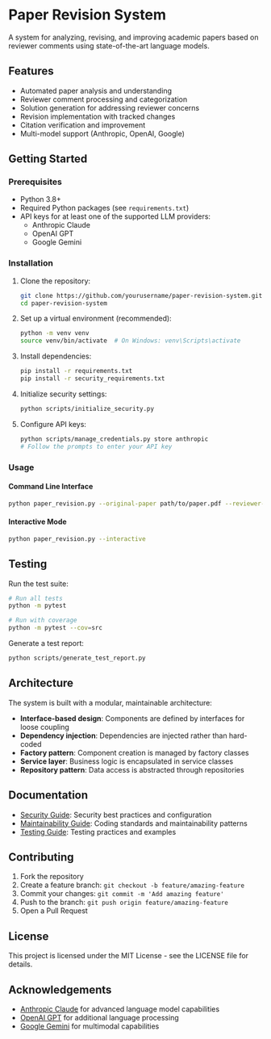 # Paper Revision System

A system for analyzing, revising, and improving academic papers based on reviewer comments using state-of-the-art language models.

## Features

- Automated paper analysis and understanding
- Reviewer comment processing and categorization
- Solution generation for addressing reviewer concerns
- Revision implementation with tracked changes
- Citation verification and improvement
- Multi-model support (Anthropic, OpenAI, Google)

## Getting Started

### Prerequisites

- Python 3.8+
- Required Python packages (see `requirements.txt`)
- API keys for at least one of the supported LLM providers:
  - Anthropic Claude
  - OpenAI GPT
  - Google Gemini

### Installation

1. Clone the repository:
   ```bash
   git clone https://github.com/yourusername/paper-revision-system.git
   cd paper-revision-system
   ```

2. Set up a virtual environment (recommended):
   ```bash
   python -m venv venv
   source venv/bin/activate  # On Windows: venv\Scripts\activate
   ```

3. Install dependencies:
   ```bash
   pip install -r requirements.txt
   pip install -r security_requirements.txt
   ```

4. Initialize security settings:
   ```bash
   python scripts/initialize_security.py
   ```

5. Configure API keys:
   ```bash
   python scripts/manage_credentials.py store anthropic
   # Follow the prompts to enter your API key
   ```

### Usage

#### Command Line Interface

```bash
python paper_revision.py --original-paper path/to/paper.pdf --reviewer-comments path/to/comments.pdf --provider anthropic --model claude-3-opus-20240229
```

#### Interactive Mode

```bash
python paper_revision.py --interactive
```

## Testing

Run the test suite:

```bash
# Run all tests
python -m pytest

# Run with coverage
python -m pytest --cov=src
```

Generate a test report:

```bash
python scripts/generate_test_report.py
```

## Architecture

The system is built with a modular, maintainable architecture:

- **Interface-based design**: Components are defined by interfaces for loose coupling
- **Dependency injection**: Dependencies are injected rather than hard-coded
- **Factory pattern**: Component creation is managed by factory classes
- **Service layer**: Business logic is encapsulated in service classes
- **Repository pattern**: Data access is abstracted through repositories

## Documentation

- [Security Guide](docs/SECURITY_GUIDE.md): Security best practices and configuration
- [Maintainability Guide](docs/MAINTAINABILITY_GUIDE.md): Coding standards and maintainability patterns
- [Testing Guide](tests/TESTING_GUIDE.md): Testing practices and examples

## Contributing

1. Fork the repository
2. Create a feature branch: `git checkout -b feature/amazing-feature`
3. Commit your changes: `git commit -m 'Add amazing feature'`
4. Push to the branch: `git push origin feature/amazing-feature`
5. Open a Pull Request

## License

This project is licensed under the MIT License - see the LICENSE file for details.

## Acknowledgements

- [Anthropic Claude](https://www.anthropic.com/claude) for advanced language model capabilities
- [OpenAI GPT](https://openai.com/gpt-4) for additional language processing
- [Google Gemini](https://deepmind.google/technologies/gemini/) for multimodal capabilities